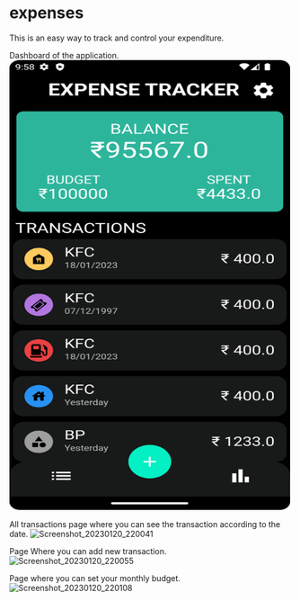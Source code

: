 # expenses

This is an easy way to track and control your expenditure.


Dashboard of the application.
<img src="https://github.com/Atharva17062002/expenses/blob/master/assets/Screenshot_20230120_215901.png" width="500" height="800">

All transactions page where you can see the transaction according to the date.
![Screenshot_20230120_220041](https://user-images.githubusercontent.com/71925942/213753671-49804e63-f9f4-40b8-b43f-569f95e6c8dc.png)

Page Where you can add new transaction.
![Screenshot_20230120_220055](https://user-images.githubusercontent.com/71925942/213753797-1e28631c-10e0-4274-b49f-3e76ddf5b40f.png)

Page where you can set your monthly budget.
![Screenshot_20230120_220108](https://user-images.githubusercontent.com/71925942/213753902-6cb0b181-3686-4995-814c-8f614e07c56f.png)
